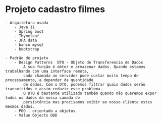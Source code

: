 # Projeto cadastro filmes

    - Arquitetura usada
        - Java 11
        - Spring boot
        - Thymeleaf
        - JPA data
        - banco mysql
        - bootstrap

    - Padrão de projeto
        - Design Patterns  DTO - Objeto de Transferencia de Dados
            A sua função é obter e armazenar dados. Quando estamos trabalhando com uma interface remota, 
            cada chamada ao servidor pode custar muito tempo de processamento, a depender da quantidade 
            de dados. Com o DTO, podemos filtrar quais dados serão transmitidos e assim reduzir esse problema.
            O DTO é bastante utilizado também quando não queremos expor todos os dados da nossa camada de 
            persistência mas precisamos exibir ao nosso cliente estes mesmos dados.
        - POO - orientado a objetos
        - Value Objects DDD

